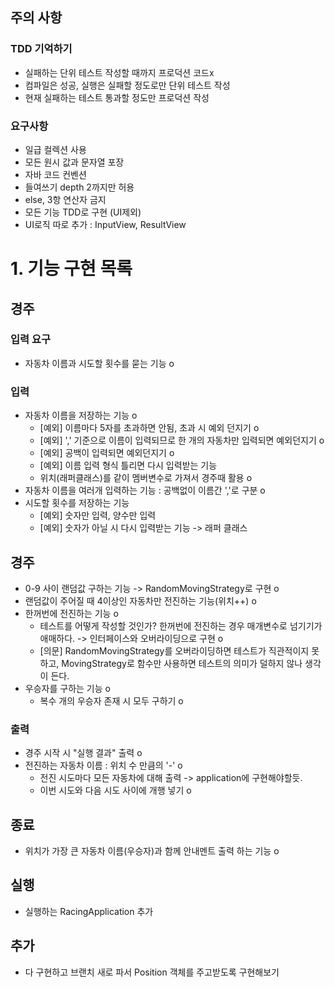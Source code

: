 ## 주의 사항
### TDD 기억하기
- 실패하는 단위 테스트 작성할 때까지 프로덕션 코드x
- 컴파일은 성공, 실행은 실패할 정도로만 단위 테스트 작성
- 현재 실패하는 테스트 통과할 정도만 프로덕션 작성
### 요구사항
- 일급 컬렉션 사용
- 모든 원시 값과 문자열 포장
- 자바 코드 컨벤션
- 들여쓰기 depth 2까지만 허용
- else, 3항 연산자 금지
- 모든 기능 TDD로 구현 (UI제외)
- UI로직 따로 추가 : InputView, ResultView


# 1. 기능 구현 목록
## 경주 
### 입력 요구
- 자동차 이름과 시도할 횟수를 묻는 기능 o
### 입력
- 자동차 이름을 저장하는 기능 o
  - [예외] 이름마다 5자를 초과하면 안됨, 초과 시 예외 던지기 o
  - [예외] ',' 기준으로 이름이 입력되므로 한 개의 자동차만 입력되면 예외던지기 o
  - [예외] 공백이 입력되면 예외던지기 o
  - [예외] 이름 입력 형식 틀리면 다시 입력받는 기능
  - 위치(래퍼클래스)를 같이 멤버변수로 가져서 경주때 활용 o
- 자동차 이름을 여러개 입력하는 기능 : 공백없이 이름간 ','로 구분 o
- 시도할 횟수를 저장하는 기능
  - [예외] 숫자만 입력, 양수만 입력
  - [예외] 숫자가 아닐 시 다시 입력받는 기능 -> 래퍼 클래스
## 경주
- 0-9 사이 랜덤값 구하는 기능 -> RandomMovingStrategy로 구현 o
- 랜덤값이 주어질 때 4이상인 자동차만 전진하는 기능(위치++) o
- 한꺼번에 전진하는 기능 o
  - 테스트를 어떻게 작성할 것인가? 한꺼번에 전진하는 경우 매개변수로 넘기기가 애매하다. -> 인터페이스와 오버라이딩으로 구현 o
  - [의문] RandomMovingStrategy를 오버라이딩하면 테스트가 직관적이지 못하고, MovingStrategy로 함수만 사용하면 테스트의 의미가 덜하지 않나 생각이 든다.
- 우승자를 구하는 기능 o
  - 복수 개의 우승자 존재 시 모두 구하기 o
### 출력
- 경주 시작 시 "실행 결과" 출력 o
- 전진하는 자동차 이름 : 위치 수 만큼의 '-' o
  - 전진 시도마다 모든 자동차에 대해 출력 -> application에 구현해야할듯.
  - 이번 시도와 다음 시도 사이에 개행 넣기 o

## 종료
- 위치가 가장 큰 자동차 이름(우승자)과 함께 안내멘트 출력 하는 기능 o

## 실행
- 실행하는 RacingApplication 추가

## 추가
- 다 구현하고 브랜치 새로 파서 Position 객체를 주고받도록 구현해보기